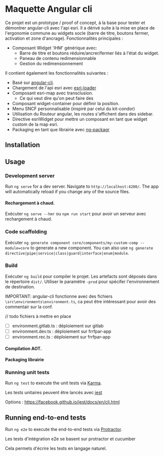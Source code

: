 # Maquette Angular cli

Ce projet est un prototype / proof of concept, à la base pour tester et démontrer angular-cli avec l'api esri.
Il a dérivé suite à la mise en place de l'ergonomie commune au widgets socle (barre de titre, boutons fermer, activation et zone d'ancrage).
Fonctionnalités principales :

* Composant Widget 'IHM' générique avec: 
  * Barre de titre et boutons réduire/ancrer/fermer liés à l'état du widget.
  * Paneau de contenu redimensionnable
  * Gestion du redimensionnement 

Il contient également les fonctionnalités suivantes :

* Basé sur [angular-cli](http://https://github.com/angular/angular-cli/wiki).
* Chargement de l'api esri avec [esri-loader](https://github.com/Esri/esri-loader)
* Composant esri-map avec transclusion.
  * Ce qui veut dire qu'on peut faire des <code><esri-map><widget></widget><widget></widget></esri-map></code>
* Composant widget-container pour définir la position.
* Menu SNCF personnalisable (inspiré par celui du kit-condor) 
* Utilisation du Routeur angular, les routes s'affichent dans des sidebar.
* Directive esriWidget pour mettre un composant en tant que widget custom de la map esri.
* Packaging en tant que librairie avec [ng-packagr](https://github.com/dherges/ng-packagr)

## Installation

## Usage

### Development server

Run `ng serve` for a dev server. Navigate to `http://localhost:4200/`. The app will automatically reload if you change any of the source files.

#### Rechargement à chaud.

Exécuter `ng serve --hmr` ou `npm run start` pour avoir un serveur avec rechargement à chaud.

### Code scaffolding

Exécuter `ng generate component core/components/my-custom-comp --module=core` to generate a new component. You can also use `ng generate directive|pipe|service|class|guard|interface|enum|module`.

### Build

Exécuter `ng build` pour compiler le projet. Les artefacts sont déposés dans le répertoire `dist/`. Utiliser le paramètre `-prod` pour spécifer l'environnement de destination.

IMPORTANT: angular-cli fonctionne avec des fichiers `\src\environments\environment.ts`, ca peut être intéressant pour avoir des commentair sur la conf.

// todo fichiers à mettre en place
* [ ] environment.gitlab.ts : déploiement sur gitlab  
* [ ] environment.dev.ts : déploiement sur frrfpar-app
* [ ] environment.rec.ts : déploiement sur frrfpar-app

#### Compilation AOT.

#### Packaging librairie

### Running unit tests

Run `ng test` to execute the unit tests via [Karma](https://karma-runner.github.io).

Les tests unitaires peuvent être lancés avec [jest](https://facebook.github.io/jest/)

Options : https://facebook.github.io/jest/docs/en/cli.html

## Running end-to-end tests

Run `ng e2e` to execute the end-to-end tests via [Protractor](http://www.protractortest.org/).

Les tests d'intégration e2e se basent sur protractor et cucumber

Cela permets d'écrire les tests en langage naturel.
